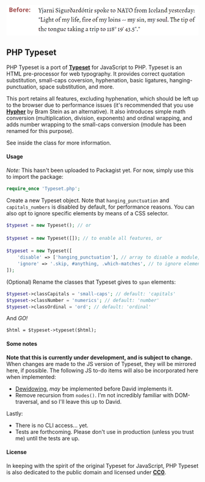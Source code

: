 ![](before_after.gif)

## PHP Typeset

PHP Typeset is a port of **[Typeset](https://github.com/davidmerfield/Typeset)** for JavaScript to PHP. Typeset is an HTML pre-processor for web typography. It provides correct quotation substitution, small-caps coversion, hyphenation, basic ligatures, hanging-punctuation, space substitution, and more.

This port retains all features, excluding hyphenation, which should be left up to the browser due to performance issues (it's recommended that you use **[Hypher](https://github.com/bramstein/hypher)** by Bram Stein as an alternative). It also introduces simple math conversion (multiplication, division, exponents) and ordinal wrapping, and adds number wrapping to the small-caps conversion (module has been renamed for this purpose).

See inside the class for more information.

#### Usage

*Note:* This hasn't been uploaded to Packagist yet. For now, simply use this to import the package:

```php
require_once 'Typeset.php';
```

Create a new Typeset object. Note that `hanging_punctuation` and `capitals_numbers` is disabled by default, for performance reasons. You can also opt to ignore specific elements by means of a CSS selector.

```php
$typeset = new Typeset(); // or

$typeset = new Typeset([]); // to enable all features, or

$typeset = new Typeset([
    'disable' => ['hanging_punctuation'], // array to disable a module, or
    'ignore' => '.skip, #anything, .which-matches', // to ignore elements.
]);
```

(Optional) Rename the classes that Typeset gives to `span` elements:

```php
$typeset->classCapitals = 'small-caps'; // default: 'capitals'
$typeset->classNumber = 'numerics'; // default: 'number'
$typeset->classOrdinal = 'ord'; // default: 'ordinal'
```

And *GO!*

```
$html = $typeset->typeset($html);
```

#### Some notes

**Note that this is currently under development, and is subject to change.** When changes are made to the JS version of Typeset, they will be mirrored here, if possible. The following JS to-do items will also be incorporated here when implemented:

- [Dewidowing](https://github.com/davidmerfield/Typeset/issues/34), *may* be implemented before David implements it.
- Remove recursion from `nodes()`. I'm not incredibly familiar with DOM-traversal, and so I'll leave this up to David.

Lastly:

- There is no CLI access... yet.
- Tests are forthcoming. Please don't use in production (unless you trust me) until the tests are up.

#### License

In keeping with the spirit of the original Typeset for JavaScript, PHP Typeset is also dedicated to the public domain and licensed under **[CC0](LICENSE.md)**.